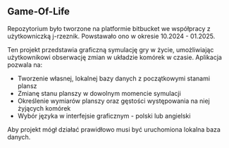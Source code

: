 
## Game-Of-Life

Repozytorium było tworzone na platformie bitbucket we współpracy z użytkowniczką j-rzeznik. Powstawało ono w okresie 10.2024 - 01.2025.

Ten projekt przedstawia graficzną symulację gry w życie, umożliwiając użytkownikowi obserwację zmian w układzie komórek w czasie. Aplikacja pozwala na:

 - Tworzenie własnej, lokalnej bazy danych z początkowymi  stanami plansz
 - Zmianę stanu planszy w dowolnym momencie symulacji
 - Określenie wymiarów planszy oraz gęstości występowania na niej żyjących komórek
 - Wybór języka w interfejsie graficznym - polski lub angielski

Aby projekt mógł działać prawidłowo musi być uruchomiona lokalna baza danych.
